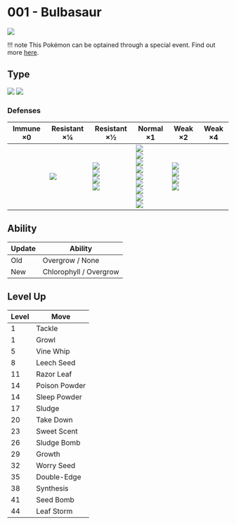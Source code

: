 # 001 - Bulbasaur
![][001]

!!! note
    This Pokémon can be optained through a special event. Find out more [here](../../special_events/#kanto-starter).

## Type

![][grass]  ![][poison]

### Defenses

Immune ×0 | Resistant ×¼   | Resistant ×½                                                      | Normal ×1                                                                                                                              | Weak ×2                                                     | Weak ×4 | 
---       | ---            | ---                                                               | ---                                                                                                                                    | ---                                                         | ---     | 
          | ![][grass]<br> | ![][fighting]<br> ![][water]<br> ![][electric]<br> ![][fairy]<br> | ![][normal]<br> ![][poison]<br> ![][ground]<br> ![][rock]<br> ![][bug]<br> ![][ghost]<br> ![][steel]<br> ![][dragon]<br> ![][dark]<br> | ![][flying]<br> ![][fire]<br> ![][psychic]<br> ![][ice]<br> |         | 

## Ability

Update | Ability                | 
---    | ---                    | 
Old    | Overgrow / None        | 
New    | Chlorophyll / Overgrow | 

## Level Up

Level | Move          | 
---   | ---           | 
1     | Tackle        | 
1     | Growl         | 
5     | Vine Whip     | 
8     | Leech Seed    | 
11    | Razor Leaf    | 
14    | Poison Powder | 
14    | Sleep Powder  | 
17    | Sludge        | 
20    | Take Down     | 
23    | Sweet Scent   | 
26    | Sludge Bomb   | 
29    | Growth        | 
32    | Worry Seed    | 
35    | Double-Edge   | 
38    | Synthesis     | 
41    | Seed Bomb     | 
44    | Leaf Storm    | 

[001]: ../img/pokemon/001.png
[normal]: ../img/types/normal.png
[fire]: ../img/types/fire.png
[fighting]: ../img/types/fighting.png
[water]: ../img/types/water.png
[flying]: ../img/types/flying.png
[grass]: ../img/types/grass.png
[poison]: ../img/types/poison.png
[electric]: ../img/types/electric.png
[ground]: ../img/types/ground.png
[psychic]: ../img/types/psychic.png
[rock]: ../img/types/rock.png
[ice]: ../img/types/ice.png
[bug]: ../img/types/bug.png
[dragon]: ../img/types/dragon.png
[ghost]: ../img/types/ghost.png
[dark]: ../img/types/dark.png
[steel]: ../img/types/steel.png
[fairy]: ../img/types/fairy.png
